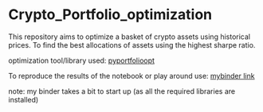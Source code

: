 # Crypto_Portfolio_optimization

This repository aims to optimize a basket of crypto assets using historical prices.
To find the best allocations of assets using the highest sharpe ratio.

optimization tool/library used: [pyportfolioopt](https://pypi.org/project/pyportfolioopt/)

To reproduce the results of the notebook or play around use: [mybinder link](https://mybinder.org/v2/gh/sanket-k/Crypto_Portfolio_Optimization.git/master) 

note: my binder takes a bit to start up (as all the required libraries are installed)
